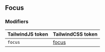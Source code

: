 ## Focus

### Modifiers

| TailwindJS token | TailwindCSS token |
| ----- | ----- |
| `focus` | [focus](https://tailwindcss.com/docs/hover-focus-and-other-states#focus) |